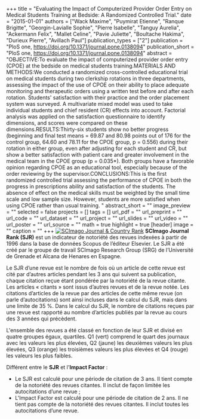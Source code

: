 +++
title = "Evaluating the Impact of Computerized Provider Order Entry on Medical Students Training at Bedside: A Randomized Controlled Trial."
date = "2015-01-01"
authors = ["Wack Maxime", "Puymirat Etienne", "Ranque Brigitte", "Georgin-Lavialle Sophie", "Pierre Isabelle", "Tanguy Aurelia", "Ackermann Felix", "Mallet Celine", "Pavie Juliette", "Boultache Hakima", "Durieux Pierre", "Avillach Paul"]
publication_types = ["2"]
publication = "PloS one, https://doi.org/10.1371/journal.pone.0138094"
publication_short = "PloS one, https://doi.org/10.1371/journal.pone.0138094"
abstract = "OBJECTIVE:To evaluate the impact of computerized provider order entry (CPOE) at the bedside on medical students training.MATERIALS AND METHODS:We conducted a randomized cross-controlled educational trial on medical students during two clerkship rotations in three departments, assessing the impact of the use of CPOE on their ability to place adequate monitoring and therapeutic orders using a written test before and after each rotation. Students' satisfaction with their practice and the order placement system was surveyed. A multivariate mixed model was used to take individual students and chief resident (CR) effects into account. Factorial analysis was applied on the satisfaction questionnaire to identify dimensions, and scores were compared on these dimensions.RESULTS:Thirty-six students show no better progress (beginning and final test means = 69.87 and 80.98 points out of 176 for the control group, 64.60 and 78.11 for the CPOE group, p = 0.556) during their rotation in either group, even after adjusting for each student and CR, but show a better satisfaction with patient care and greater involvement in the medical team in the CPOE group (p = 0.035*). Both groups have a favorable opinion regarding CPOE as an educational tool, especially because of the order reviewing by the supervisor.CONCLUSIONS:This is the first randomized controlled trial assessing the performance of CPOE in both the progress in prescriptions ability and satisfaction of the students. The absence of effect on the medical skills must be weighted by the small time scale and low sample size. However, students are more satisfied when using CPOE rather than usual training. "
abstract_short = ""
image_preview = ""
selected = false
projects = []
tags = []
url_pdf = ""
url_preprint = ""
url_code = ""
url_dataset = ""
url_project = ""
url_slides = ""
url_video = ""
url_poster = ""
url_source = ""
math = true
highlight = true
[header]
image = ""
caption = ""
+++
<a href="https://www.scimagojr.com/journalsearch.php?q=10600153309&amp;tip=sid&amp;exact=no" title="SCImago Journal &amp; Country Rank"><img border="0" src="https://www.scimagojr.com/journal_img.php?id=10600153309" alt="SCImago Journal &amp; Country Rank"  /></a>
**SCImago Journal Rank (SJR)** est un indicateur de notoriété des revues indexées à partir de 1996 dans la base de données Scopus de l’éditeur Elsevier. Le SJR a été créé par le groupe de travail SCImago Research Group (SRG) de l’Université de Grenade et Alcana de Henares en Espagne.  
  
Le SJR d’une revue est le nombre de fois où un article de cette revue est cité par d’autres articles pendant les 3 ans qui suivent sa publication, chaque citation reçue étant pondérée par la notoriété de la revue citante. Les articles « citants » sont issus d’autres revues et de la revue notée. Les citations d’articles de la revue par des articles de cette même revue (on parle d’autocitations) sont ainsi incluses dans le calcul du SJR, mais dans une limite de 35 %. Dans le calcul du SJR, le nombre de citations reçues par une revue est rapporté au nombre d’articles publiés par la revue au cours des 3 années qui précèdent.  
  
L'ensemble des revues a été classé en fonction de leur SJR et divisé en quatre groupes égaux, quartiles. Q1 (vert) comprend le quart des journaux avec les valeurs les plus élevées, Q2 (jaune) les deuxièmes valeurs les plus élevées, Q3 (orange) les troisièmes valeurs les plus élevées et Q4 (rouge) les valeurs les plus faibles.  
  
Différent entre le **SJR** et l'**Impact Factor** :  
- Le SJR est calculé pour une période de citation de 3 ans. Il tient compte de la notoriété des revues citantes. Il inclut de façon limitée les autocitations d’une revue ;  
- L'Impact Factor est calculé pour une période de citation de 2 ans. Il ne tient pas compte de la notoriété des revues citantes. Il inclut toutes les autocitations d’une revue.
